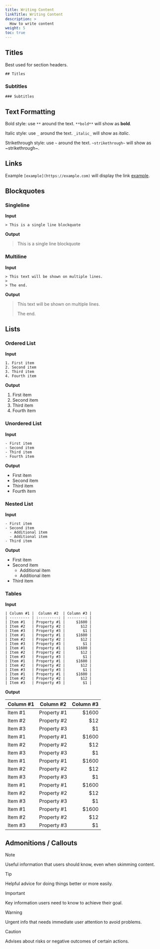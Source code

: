 ```yaml
---
title: Writing Content
linkTitle: Writing Content
description: >
  How to write content
weight: 5
toc: true
---
```


## Titles

Best used for section headers.

```text
## Titles
```

### Subtitles

```text
### Subtitles
```

## Text Formatting

Bold style: use `**` around the text. `**bold**` will show as **bold**.

Italic style: use `_` around the text. `_italic_` will show as _italic_.

Strikethrough style: use `~` around the text. `~strikethrough~` will show as ~strikethrough~.

## Links

Example `[example](https://example.com)` will display the link [example](https://example.com).

## Blockquotes

### Singleline

**Input**

```text
> This is a single line blockquote
```

**Output**

> This is a single line blockquote

### Multiline

**Input**

```text
> This text will be shown on multiple lines.
>
> The end.
```

**Output**

> This text will be shown on multiple lines.
>
> The end.

## Lists

### Ordered List

**Input**

```text
1. First item
2. Second item
3. Third item
4. Fourth item
```

**Output**

1. First item
2. Second item
3. Third item
4. Fourth item

### Unordered List

**Input**

```text
- First item
- Second item
- Third item
- Fourth item
```

**Output**

- First item
- Second item
- Third item
- Fourth item

### Nested List

**Input**

```text
- First item
- Second item
  - Additional item
  - Additional item
- Third item
```

**Output**

- First item
- Second item
  - Additional item
  - Additional item
- Third item

### Tables

**Input**

```text
| Column #1 |  Column #2  | Column #3 |
| --------- | :---------: | --------: |
| Item #1   | Property #1 |     $1600 |
| Item #2   | Property #2 |       $12 |
| Item #3   | Property #3 |        $1 |
| Item #1   | Property #1 |     $1600 |
| Item #2   | Property #2 |       $12 |
| Item #3   | Property #3 |        $1 |
| Item #1   | Property #1 |     $1600 |
| Item #2   | Property #2 |       $12 |
| Item #3   | Property #3 |        $1 |
| Item #1   | Property #1 |     $1600 |
| Item #2   | Property #2 |       $12 |
| Item #3   | Property #3 |        $1 |
| Item #1   | Property #1 |     $1600 |
| Item #2   | Property #2 |       $12 |
| Item #3   | Property #3 |        $1 |
```

**Output**

| Column #1 |  Column #2  | Column #3 |
| --------- | :---------: | --------: |
| Item #1   | Property #1 |     $1600 |
| Item #2   | Property #2 |       $12 |
| Item #3   | Property #3 |        $1 |
| Item #1   | Property #1 |     $1600 |
| Item #2   | Property #2 |       $12 |
| Item #3   | Property #3 |        $1 |
| Item #1   | Property #1 |     $1600 |
| Item #2   | Property #2 |       $12 |
| Item #3   | Property #3 |        $1 |
| Item #1   | Property #1 |     $1600 |
| Item #2   | Property #2 |       $12 |
| Item #3   | Property #3 |        $1 |
| Item #1   | Property #1 |     $1600 |
| Item #2   | Property #2 |       $12 |
| Item #3   | Property #3 |        $1 |

## Admonitions / Callouts

> [!NOTE]
> Useful information that users should know, even when skimming content.

> [!TIP]
> Helpful advice for doing things better or more easily.

> [!IMPORTANT]
> Key information users need to know to achieve their goal.

> [!WARNING]
> Urgent info that needs immediate user attention to avoid problems.

> [!CAUTION]
> Advises about risks or negative outcomes of certain actions.
